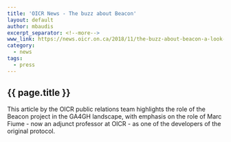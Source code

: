 ```yaml
---
title: 'OICR News - The buzz about Beacon'
layout: default
author: mbaudis
excerpt_separator: <!--more-->
www_link: https://news.oicr.on.ca/2018/11/the-buzz-about-beacon-a-look-into-the-global-alliances-newest-standards-for-the-beacon-api/
category:
  - news
tags:
  - press
---
```


## {{ page.title }}

This article by the OICR public relations team highlights the role of the Beacon project in the GA4GH landscape, with emphasis on the role of Marc Fiume - now an adjunct professor at OICR - as one of the developers of the original protocol.
<!--more-->
